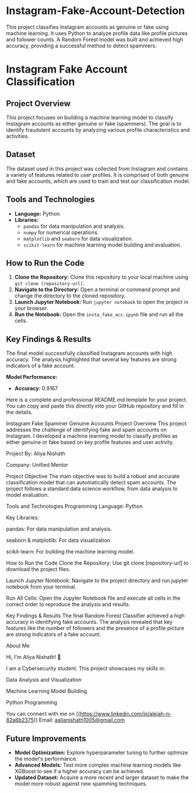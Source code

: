 # Instagram-Fake-Account-Detection
This project classifies Instagram accounts as genuine or fake using machine learning. It uses Python to analyze profile data like profile pictures and follower counts. A Random Forest model was built and achieved high accuracy, providing a successful method to detect spammers.
# Instagram Fake Account Classification

## Project Overview

This project focuses on building a machine learning model to classify Instagram accounts as either genuine or fake (spammers). The goal is to identify fraudulent accounts by analyzing various profile characteristics and activities.

## Dataset

The dataset used in this project was collected from Instagram and contains a variety of features related to user profiles. It is comprised of both genuine and fake accounts, which are used to train and test our classification model.

## Tools and Technologies

* **Language:** Python
* **Libraries:**
    * `pandas` for data manipulation and analysis.
    * `numpy` for numerical operations.
    * `matplotlib` and `seaborn` for data visualization.
    * `scikit-learn` for machine learning model building and evaluation.

## How to Run the Code

1.  **Clone the Repository:** Clone this repository to your local machine using `git clone [repository-url]`.
2.  **Navigate to the Directory:** Open a terminal or command prompt and change the directory to the cloned repository.
3.  **Launch Jupyter Notebook:** Run `jupyter notebook` to open the project in your browser.
4.  **Run the Notebook:** Open the `insta_fake_acc.ipynb` file and run all the cells.

## Key Findings & Results

The final model successfully classified Instagram accounts with high accuracy. The analysis highlighted that several key features are strong indicators of a fake account.

**Model Performance:**

* **Accuracy:** 0.9167

Here is a complete and professional README.md template for your project. You can copy and paste this directly into your GitHub repository and fill in the details.

Instagram Fake Spammer Genuine Accounts
Project Overview
This project addresses the challenge of identifying fake and spam accounts on Instagram. I developed a machine learning model to classify profiles as either genuine or fake based on key profile features and user activity.

Project By: Aliya Nishath

Company: Unified Mentor

Project Objective
The main objective was to build a robust and accurate classification model that can automatically detect spam accounts. The project follows a standard data science workflow, from data analysis to model evaluation.

Tools and Technologies
Programming Language: Python

Key Libraries:

pandas: For data manipulation and analysis.

seaborn & matplotlib: For data visualization.

scikit-learn: For building the machine learning model.

How to Run the Code
Clone the Repository: Use git clone [repository-url] to download the project files.

Launch Jupyter Notebook: Navigate to the project directory and run jupyter notebook from your terminal.

Run All Cells: Open the Jupyter Notebook file and execute all cells in the correct order to reproduce the analysis and results.

Key Findings & Results
The final Random Forest Classifier achieved a high accuracy in identifying fake accounts. The analysis revealed that key features like the number of followers and the presence of a profile picture are strong indicators of a fake account.


About Me


Hi, I'm Aliya Nishath! 👋

I am a Cybersecurity student. This project showcases my skills in:

Data Analysis and Visualization

Machine Learning Model Building

Python Programming

You can connect with me on [(https://www.linkedin.com/in/aleiah-n-82a6b2375)]
Email: aalianishath1005@gmail.com


## Future Improvements

* **Model Optimization:** Explore hyperparameter tuning to further optimize the model's performance.
* **Advanced Models:** Test more complex machine learning models like XGBoost to see if a higher accuracy can be achieved.
* **Updated Dataset:** Acquire a more recent and larger dataset to make the model more robust against new spamming techniques.
